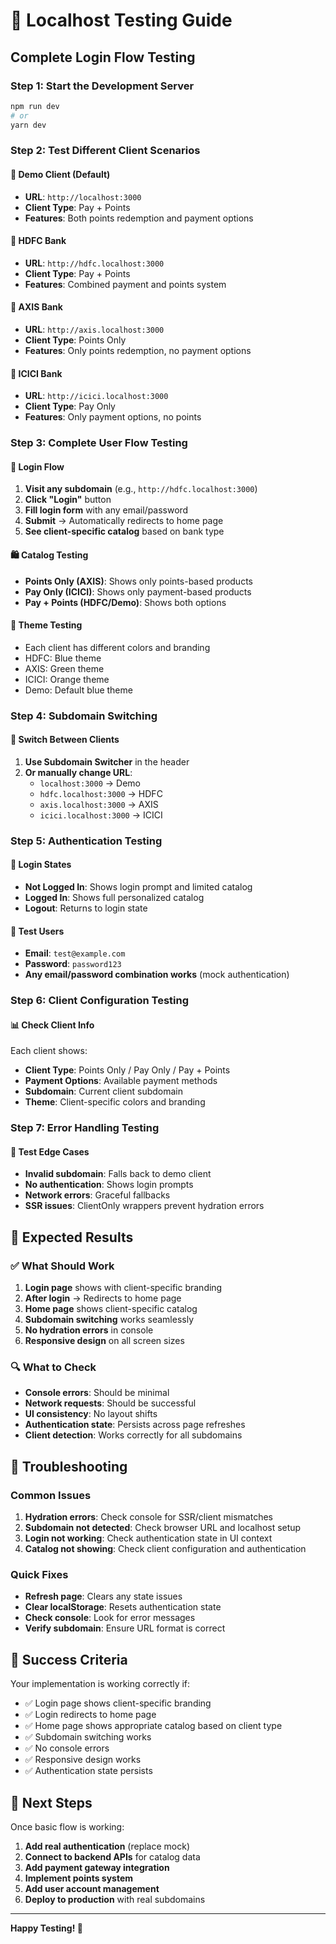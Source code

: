 # 🚀 Localhost Testing Guide

## Complete Login Flow Testing

### **Step 1: Start the Development Server**
```bash
npm run dev
# or
yarn dev
```

### **Step 2: Test Different Client Scenarios**

#### **🔵 Demo Client (Default)**
- **URL**: `http://localhost:3000`
- **Client Type**: Pay + Points
- **Features**: Both points redemption and payment options

#### **🏦 HDFC Bank**
- **URL**: `http://hdfc.localhost:3000`
- **Client Type**: Pay + Points
- **Features**: Combined payment and points system

#### **🏦 AXIS Bank**
- **URL**: `http://axis.localhost:3000`
- **Client Type**: Points Only
- **Features**: Only points redemption, no payment options

#### **🏦 ICICI Bank**
- **URL**: `http://icici.localhost:3000`
- **Client Type**: Pay Only
- **Features**: Only payment options, no points

### **Step 3: Complete User Flow Testing**

#### **📱 Login Flow**
1. **Visit any subdomain** (e.g., `http://hdfc.localhost:3000`)
2. **Click "Login"** button
3. **Fill login form** with any email/password
4. **Submit** → Automatically redirects to home page
5. **See client-specific catalog** based on bank type

#### **🛍️ Catalog Testing**
- **Points Only (AXIS)**: Shows only points-based products
- **Pay Only (ICICI)**: Shows only payment-based products  
- **Pay + Points (HDFC/Demo)**: Shows both options

#### **🎨 Theme Testing**
- Each client has different colors and branding
- HDFC: Blue theme
- AXIS: Green theme
- ICICI: Orange theme
- Demo: Default blue theme

### **Step 4: Subdomain Switching**

#### **🔄 Switch Between Clients**
1. **Use Subdomain Switcher** in the header
2. **Or manually change URL**:
   - `localhost:3000` → Demo
   - `hdfc.localhost:3000` → HDFC
   - `axis.localhost:3000` → AXIS
   - `icici.localhost:3000` → ICICI

### **Step 5: Authentication Testing**

#### **🔐 Login States**
- **Not Logged In**: Shows login prompt and limited catalog
- **Logged In**: Shows full personalized catalog
- **Logout**: Returns to login state

#### **🧪 Test Users**
- **Email**: `test@example.com`
- **Password**: `password123`
- **Any email/password combination works** (mock authentication)

### **Step 6: Client Configuration Testing**

#### **📊 Check Client Info**
Each client shows:
- **Client Type**: Points Only / Pay Only / Pay + Points
- **Payment Options**: Available payment methods
- **Subdomain**: Current client subdomain
- **Theme**: Client-specific colors and branding

### **Step 7: Error Handling Testing**

#### **🚫 Test Edge Cases**
- **Invalid subdomain**: Falls back to demo client
- **No authentication**: Shows login prompts
- **Network errors**: Graceful fallbacks
- **SSR issues**: ClientOnly wrappers prevent hydration errors

## 🎯 **Expected Results**

### **✅ What Should Work**
1. **Login page** shows with client-specific branding
2. **After login** → Redirects to home page
3. **Home page** shows client-specific catalog
4. **Subdomain switching** works seamlessly
5. **No hydration errors** in console
6. **Responsive design** on all screen sizes

### **🔍 What to Check**
- **Console errors**: Should be minimal
- **Network requests**: Should be successful
- **UI consistency**: No layout shifts
- **Authentication state**: Persists across page refreshes
- **Client detection**: Works correctly for all subdomains

## 🐛 **Troubleshooting**

### **Common Issues**
1. **Hydration errors**: Check console for SSR/client mismatches
2. **Subdomain not detected**: Check browser URL and localhost setup
3. **Login not working**: Check authentication state in UI context
4. **Catalog not showing**: Check client configuration and authentication

### **Quick Fixes**
- **Refresh page**: Clears any state issues
- **Clear localStorage**: Resets authentication state
- **Check console**: Look for error messages
- **Verify subdomain**: Ensure URL format is correct

## 🎉 **Success Criteria**

Your implementation is working correctly if:
- ✅ Login page shows client-specific branding
- ✅ Login redirects to home page
- ✅ Home page shows appropriate catalog based on client type
- ✅ Subdomain switching works
- ✅ No console errors
- ✅ Responsive design works
- ✅ Authentication state persists

## 📝 **Next Steps**

Once basic flow is working:
1. **Add real authentication** (replace mock)
2. **Connect to backend APIs** for catalog data
3. **Add payment gateway integration**
4. **Implement points system**
5. **Add user account management**
6. **Deploy to production** with real subdomains

---

**Happy Testing! 🚀**
